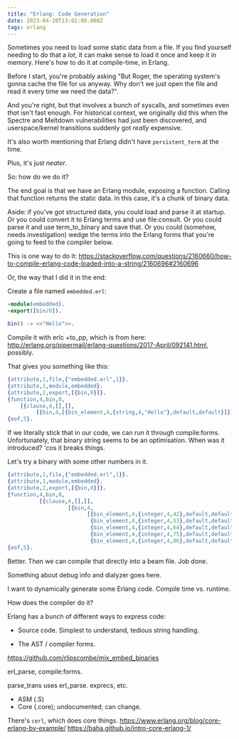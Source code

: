 ```yaml
---
title: "Erlang: Code Generation"
date: 2023-04-20T13:02:00.000Z
tags: erlang
---
```


Sometimes you need to load some static data from a file. If you find yourself needing to do that a _lot_, it can make
sense to load it once and keep it in memory. Here's how to do it at compile-time, in Erlang.

Before I start, you're probably asking "But Roger, the operating system's gonna cache the file for us anyway. Why don't we just open the file and read it every time we need the data?".

And you're right, but that involves a bunch of syscalls, and sometimes even _that_ isn't fast enough. For historical
context, we originally did this when the Spectre and Meltdown vulnerabilities had just been discovered, and
userspace/kernel transitions suddenly got _really_ expensive.

It's also worth mentioning that Erlang didn't have `persistent_term` at the time.

Plus, it's just _neater_.

So: how do we do it?

The end goal is that we have an Erlang module, exposing a function. Calling that function returns the static data. In
this case, it's a chunk of binary data.

Aside: if you've got structured data, you could load and parse it at startup. Or you could convert it to Erlang terms and use file:consult. Or you could parse it and use term_to_binary and save that. Or you could (somehow, needs investigation) wedge the terms into the Erlang forms that you're going to feed to the compiler below.

This is one way to do it: https://stackoverflow.com/questions/2160660/how-to-compile-erlang-code-loaded-into-a-string/2160696#2160696

Or, the way that I did it in the end:

Create a file named `embedded.erl`:

```erlang
-module(embedded).
-export([bin/0]).

bin() -> <<"Hello">>.
```

Compile it with erlc +to_pp, which is from here: http://erlang.org/pipermail/erlang-questions/2017-April/092141.html, possibly.

That gives you something like this:

```erlang
{attribute,1,file,{"embedded.erl",1}}.
{attribute,1,module,embedded}.
{attribute,2,export,[{bin,0}]}.
{function,4,bin,0,
    [{clause,4,[],[],
         [{bin,4,[{bin_element,4,{string,4,"Hello"},default,default}]}]}]}.
{eof,5}.
```

If we literally stick that in our code, we can run it through compile:forms. Unfortunately, that binary string seems to be an optimisation. When was it introduced? 'cos it breaks things.

Let's try a binary with some other numbers in it.

```erlang
{attribute,1,file,{"embedded.erl",1}}.
{attribute,1,module,embedded}.
{attribute,2,export,[{bin,0}]}.
{function,4,bin,0,
          [{clause,4,[],[],
                   [{bin,4,
                         [{bin_element,4,{integer,4,42},default,default},
                          {bin_element,4,{integer,4,53},default,default},
                          {bin_element,4,{integer,4,64},default,default},
                          {bin_element,4,{integer,4,75},default,default},
                          {bin_element,4,{integer,4,86},default,default}]}]}]}.
{eof,5}.
```

Better. Then we can compile that directly into a beam file. Job done.

Something about debug info and dialyzer goes here.

I want to dynamically generate some Erlang code. Compile time vs. runtime.

How does the compiler do it?

Erlang has a bunch of different ways to express code:

- Source code. Simplest to understand, tedious string handling.

- The AST / compiler forms.

https://github.com/rlipscombe/mix_embed_binaries

erl_parse, compile:forms.

parse_trans uses erl_parse. exprecs, etc.

- ASM (.S)
- Core (.core); undocumented; can change.

There's `cerl`, which does core things.
https://www.erlang.org/blog/core-erlang-by-example/
https://baha.github.io/intro-core-erlang-1/
